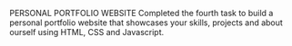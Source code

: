 PERSONAL PORTFOLIO WEBSITE 
Completed the fourth task to build a personal portfolio website that showcases your skills, projects and about ourself using HTML, CSS and Javascript.
